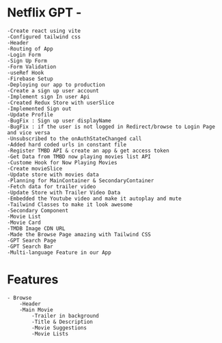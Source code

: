 # Netflix GPT -

    -Create react using vite
    -Configured tailwind css
    -Header
    -Routing of App
    -Login Form
    -Sign Up Form
    -Form Validation
    -useRef Hook
    -Firebase Setup
    -Deploying our app to production
    -Create a sign up user account
    -Implement sign In user Api
    -Created Redux Store with userSlice
    -Implemented Sign out
    -Update Profile
    -BugFix : Sign up user displayName
    -BugFix : if the user is not logged in Redirect/browse to Login Page and vice versa
    -Unsubscribed to the onAuthStateChanged call
    -Added hard coded urls in constant file
    -Register TMBD API & create an app & get access token
    -Get Data from TMBD now playing movies list API
    -Custome Hook for Now Playing Movies
    -Create movieSlice
    -Update store with movies data
    -Planning for MainContainer & SecondaryContainer
    -Fetch data for trailer video
    -Update Store with Trailer Video Data
    -Embedded the Youtube video and make it autoplay and mute
    -Tailwind Classes to make it look awesome
    -Secondary Component
    -Movie List
    -Movie Card
    -TMDB Image CDN URL
    -Made the Browse Page amazing with Tailwind CSS
    -GPT Search Page
    -GPT Search Bar
    -Multi-language Feature in our App

# Features

    - Browse
        -Header
        -Main Movie
            -Trailer in background
            -Title & Description
            -Movie Suggestions
            -Movie Lists
